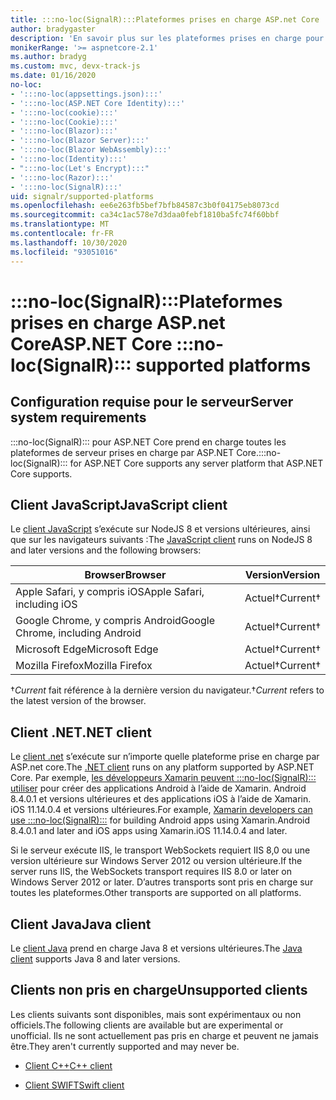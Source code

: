 ```yaml
---
title: :::no-loc(SignalR):::Plateformes prises en charge ASP.net Core
author: bradygaster
description: 'En savoir plus sur les plateformes prises en charge pour ASP.NET Core :::no-loc(SignalR)::: .'
monikerRange: '>= aspnetcore-2.1'
ms.author: bradyg
ms.custom: mvc, devx-track-js
ms.date: 01/16/2020
no-loc:
- ':::no-loc(appsettings.json):::'
- ':::no-loc(ASP.NET Core Identity):::'
- ':::no-loc(cookie):::'
- ':::no-loc(Cookie):::'
- ':::no-loc(Blazor):::'
- ':::no-loc(Blazor Server):::'
- ':::no-loc(Blazor WebAssembly):::'
- ':::no-loc(Identity):::'
- ":::no-loc(Let's Encrypt):::"
- ':::no-loc(Razor):::'
- ':::no-loc(SignalR):::'
uid: signalr/supported-platforms
ms.openlocfilehash: ee6e263fb5bef7bfb84587c3b0f04175eb8073cd
ms.sourcegitcommit: ca34c1ac578e7d3daa0febf1810ba5fc74f60bbf
ms.translationtype: MT
ms.contentlocale: fr-FR
ms.lasthandoff: 10/30/2020
ms.locfileid: "93051016"
---
```

# <a name="aspnet-core-no-locsignalr-supported-platforms"></a><span data-ttu-id="46503-103">:::no-loc(SignalR):::Plateformes prises en charge ASP.net Core</span><span class="sxs-lookup"><span data-stu-id="46503-103">ASP.NET Core :::no-loc(SignalR)::: supported platforms</span></span>

## <a name="server-system-requirements"></a><span data-ttu-id="46503-104">Configuration requise pour le serveur</span><span class="sxs-lookup"><span data-stu-id="46503-104">Server system requirements</span></span>

<span data-ttu-id="46503-105">:::no-loc(SignalR)::: pour ASP.NET Core prend en charge toutes les plateformes de serveur prises en charge par ASP.NET Core.</span><span class="sxs-lookup"><span data-stu-id="46503-105">:::no-loc(SignalR)::: for ASP.NET Core supports any server platform that ASP.NET Core supports.</span></span>

## <a name="javascript-client"></a><span data-ttu-id="46503-106">Client JavaScript</span><span class="sxs-lookup"><span data-stu-id="46503-106">JavaScript client</span></span>

<span data-ttu-id="46503-107">Le [client JavaScript](xref:signalr/javascript-client) s’exécute sur NodeJS 8 et versions ultérieures, ainsi que sur les navigateurs suivants :</span><span class="sxs-lookup"><span data-stu-id="46503-107">The [JavaScript client](xref:signalr/javascript-client) runs on NodeJS 8 and later versions and the following browsers:</span></span>

| <span data-ttu-id="46503-108">Browser</span><span class="sxs-lookup"><span data-stu-id="46503-108">Browser</span></span>                          | <span data-ttu-id="46503-109">Version</span><span class="sxs-lookup"><span data-stu-id="46503-109">Version</span></span>         |
| -------------------------------- | --------------- |
| <span data-ttu-id="46503-110">Apple Safari, y compris iOS</span><span class="sxs-lookup"><span data-stu-id="46503-110">Apple Safari, including iOS</span></span>      | <span data-ttu-id="46503-111">Actuel&dagger;</span><span class="sxs-lookup"><span data-stu-id="46503-111">Current&dagger;</span></span> |
| <span data-ttu-id="46503-112">Google Chrome, y compris Android</span><span class="sxs-lookup"><span data-stu-id="46503-112">Google Chrome, including Android</span></span> | <span data-ttu-id="46503-113">Actuel&dagger;</span><span class="sxs-lookup"><span data-stu-id="46503-113">Current&dagger;</span></span> |
| <span data-ttu-id="46503-114">Microsoft Edge</span><span class="sxs-lookup"><span data-stu-id="46503-114">Microsoft Edge</span></span>                   | <span data-ttu-id="46503-115">Actuel&dagger;</span><span class="sxs-lookup"><span data-stu-id="46503-115">Current&dagger;</span></span> |
| <span data-ttu-id="46503-116">Mozilla Firefox</span><span class="sxs-lookup"><span data-stu-id="46503-116">Mozilla Firefox</span></span>                  | <span data-ttu-id="46503-117">Actuel&dagger;</span><span class="sxs-lookup"><span data-stu-id="46503-117">Current&dagger;</span></span> |

<span data-ttu-id="46503-118">&dagger;*Current* fait référence à la dernière version du navigateur.</span><span class="sxs-lookup"><span data-stu-id="46503-118">&dagger;*Current* refers to the latest version of the browser.</span></span>

## <a name="net-client"></a><span data-ttu-id="46503-119">Client .NET</span><span class="sxs-lookup"><span data-stu-id="46503-119">.NET client</span></span>

<span data-ttu-id="46503-120">Le [client .net](xref:signalr/dotnet-client) s’exécute sur n’importe quelle plateforme prise en charge par ASP.net core.</span><span class="sxs-lookup"><span data-stu-id="46503-120">The [.NET client](xref:signalr/dotnet-client) runs on any platform supported by ASP.NET Core.</span></span> <span data-ttu-id="46503-121">Par exemple, [les développeurs Xamarin peuvent :::no-loc(SignalR)::: utiliser](https://github.com/aspnet/Announcements/issues/305) pour créer des applications Android à l’aide de Xamarin. Android 8.4.0.1 et versions ultérieures et des applications iOS à l’aide de Xamarin. iOS 11.14.0.4 et versions ultérieures.</span><span class="sxs-lookup"><span data-stu-id="46503-121">For example, [Xamarin developers can use :::no-loc(SignalR):::](https://github.com/aspnet/Announcements/issues/305) for building Android apps using Xamarin.Android 8.4.0.1 and later and iOS apps using Xamarin.iOS 11.14.0.4 and later.</span></span>

<span data-ttu-id="46503-122">Si le serveur exécute IIS, le transport WebSockets requiert IIS 8,0 ou une version ultérieure sur Windows Server 2012 ou version ultérieure.</span><span class="sxs-lookup"><span data-stu-id="46503-122">If the server runs IIS, the WebSockets transport requires IIS 8.0 or later on Windows Server 2012 or later.</span></span> <span data-ttu-id="46503-123">D’autres transports sont pris en charge sur toutes les plateformes.</span><span class="sxs-lookup"><span data-stu-id="46503-123">Other transports are supported on all platforms.</span></span>

## <a name="java-client"></a><span data-ttu-id="46503-124">Client Java</span><span class="sxs-lookup"><span data-stu-id="46503-124">Java client</span></span>

<span data-ttu-id="46503-125">Le [client Java](xref:signalr/java-client) prend en charge Java 8 et versions ultérieures.</span><span class="sxs-lookup"><span data-stu-id="46503-125">The [Java client](xref:signalr/java-client) supports Java 8 and later versions.</span></span>

## <a name="unsupported-clients"></a><span data-ttu-id="46503-126">Clients non pris en charge</span><span class="sxs-lookup"><span data-stu-id="46503-126">Unsupported clients</span></span>

<span data-ttu-id="46503-127">Les clients suivants sont disponibles, mais sont expérimentaux ou non officiels.</span><span class="sxs-lookup"><span data-stu-id="46503-127">The following clients are available but are experimental or unofficial.</span></span> <span data-ttu-id="46503-128">Ils ne sont actuellement pas pris en charge et peuvent ne jamais être.</span><span class="sxs-lookup"><span data-stu-id="46503-128">They aren't currently supported and may never be.</span></span>

* <span data-ttu-id="46503-129">[Client C++](https://github.com/aspnet/:::no-loc(SignalR):::-Client-Cpp)</span><span class="sxs-lookup"><span data-stu-id="46503-129">[C++ client](https://github.com/aspnet/:::no-loc(SignalR):::-Client-Cpp)</span></span>

* <span data-ttu-id="46503-130">[Client SWIFT](https://github.com/moozzyk/:::no-loc(SignalR):::-Client-Swift)</span><span class="sxs-lookup"><span data-stu-id="46503-130">[Swift client](https://github.com/moozzyk/:::no-loc(SignalR):::-Client-Swift)</span></span>
